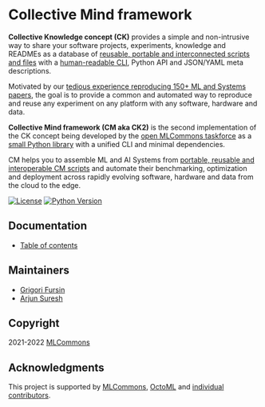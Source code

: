 # Collective Mind framework

**Collective Knowledge concept (CK)** provides a simple and non-intrusive way to share your software projects, 
experiments, knowledge and READMEs as a database of [reusable, portable and interconnected scripts and files](https://github.com/mlcommons/ck/blob/master/docs/list_of_scripts.md)
with a [human-readable CLI](https://github.com/mlcommons/ck/blob/master/docs/tutorials/sc22-scc-mlperf.md), Python API and JSON/YAML meta descriptions.

Motivated by our [tedious experience reproducing 150+ ML and Systems papers](https://learning.acm.org/techtalks/reproducibility), 
the goal is to provide a common and automated way to reproduce and reuse any experiment
on any platform with any software, hardware and data.

**Collective Mind framework (CM aka CK2)** is the second implementation 
of the CK concept being developed by the [open MLCommons taskforce](https://github.com/mlcommons/ck/blob/master/docs/mlperf-education-workgroup.md) 
as a [small Python library](https://github.com/mlcommons/ck/tree/master/cm/cmind) 
with a unified CLI and minimal dependencies.

CM helps you to assemble ML and AI Systems from [portable, reusable and interoperable CM scripts](https://github.com/mlcommons/ck/blob/master/docs/list_of_scripts.md)
and automate their benchmarking, optimization and deployment across rapidly evolving software, hardware and data
from the cloud to the edge.

[![License](https://img.shields.io/badge/License-Apache%202.0-green)](https://github.com/mlcommons/ck)
[![Python Version](https://img.shields.io/badge/python-3+-blue.svg)](https://github.com/mlcommons/ck)

## Documentation

* [Table of contents](https://github.com/mlcommons/ck/blob/master/docs/README.md)

## Maintainers

* [Grigori Fursin](https://cknowledge.io/@gfursin)
* [Arjun Suresh](https://www.linkedin.com/in/arjunsuresh)

## Copyright

2021-2022 [MLCommons](https://mlcommons.org)

## Acknowledgments

This project is supported by [MLCommons](https://mlcommons.org), [OctoML](https://octoml.ai) 
and [individual contributors](https://github.com/mlcommons/ck/blob/master/CONTRIBUTING.md).
